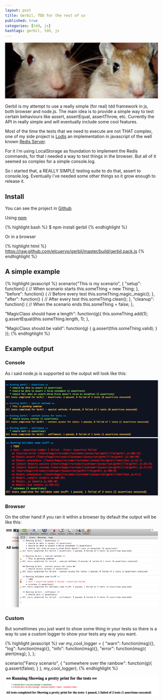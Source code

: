 ```yaml
---
layout: post
title: Gerbil, TDD for the rest of us
published: true
categories: [tdd, js]
hashtags: gerbil, tdd, js
---
```

![Gerbil](/posts_assets/gerbil-header.png)

Gerbil is my attempt to use a really simple (for real) tdd framework
in js, both browser and node.js.
The main idea is to provide a simple way to test certain behaviours like assert,
assertEqual, assertThrow, etc.
Currently the API in really simple and will eventually include some cool
features.

Most of the time the tests that we need to execute are not THAT complex, one of
my side project is [Lodis](http://github.com/elcuervo/lodis) an implementation
in javascript of the well known [Redis Server](http://redis.io).

For it i'm using LocalStorage as foundation to implement the Redis commands, for
that i needed a way to test things in the browser. But all of it seemed so
complex for a simple console.log.

So i started that, a REALLY SIMPLE testing suite to do that, assert to
console.log. Eventually i've needed some other things so it grow enough to
release it.


## Install

You can see the project in [Github](http://github.com/elcuervo/gerbil)

Using [npm](http://npmjs.org/)

{% highlight bash %}
$ npm install gerbil
{% endhighlight %}

Or in a browser

{% highlight html %}
https://raw.github.com/elcuervo/gerbil/master/build/gerbil.pack.js
{% endhighlight %}

## A simple example

{% highlight javascript %}
scenario("This is my scenario", {
  "setup":  function() {
    // When scenario starts
    this.someThing = new Thing;
  },
  "before": function() {
    // Before every test
    this.someThing.magic_magic();
  },
  "after":  function() {
    // After every test
    this.someThing.clean();
  },
  "cleanup": function() {
    // When the scenario ends
    this.someThing = false;
  },

  "MagicClass should have a length": function(g){
    this.someThing.add(1);
    g.assertEqual(this.someThing.length, 1);
  },

  "MagicClass should be valid": function(g) {
    g.assert(this.someThing.valid);
  }
});
{% endhighlight %}

## Example output
### Console

As i said node.js is supported so the output will look like this:

![Console Output](/posts_assets/gerbil-console-output.png)
![Console Output](/posts_assets/gerbil-error-output.png)

### Browser

On the other hand if you ran it within a browser by default the output will be
like this:

![Browser Output](/posts_assets/gerbil-browser-output.png)

### Custom

But somethimes you just want to show some thing in your tests so there is a way
to use a custom logger to show your tests any way you want.

{% highlight javascript %}
var my_cool_logger = {
  "warn":   function(msg){},
  "log":    function(msg){},
  "info":   function(msg){},
  "error":  function(msg){
    alert(msg);
  },
};

scenario("Fancy scenario", {
  "somewhere over the rainbow": function(g){
    g.assert(false);
  }
}, my_cool_logger);
{% endhighlight %}

![Custom Logger](/posts_assets/gerbil-custom-logger.png)
